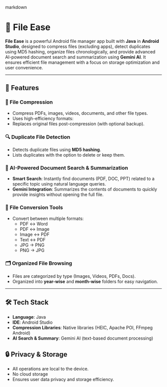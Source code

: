 markdown
# 📁 File Ease

**File Ease** is a powerful Android file manager app built with **Java** in **Android Studio**, designed to compress files (excluding apps), detect duplicates using MD5 hashing, organize files chronologically, and provide advanced AI-powered document search and summarization using **Gemini AI**. It ensures efficient file management with a focus on storage optimization and user convenience.

---

## 🚀 Features

### 🔧 File Compression
- Compress PDFs, images, videos, documents, and other file types.
- Uses high-efficiency formats:
- Replaces original files post-compression (with optional backup).

### 🔍 Duplicate File Detection
- Detects duplicate files using **MD5 hashing**.
- Lists duplicates with the option to delete or keep them.

### 🧠 AI-Powered Document Search & Summarization
- **Smart Search**: Instantly find documents (PDF, DOC, PPT) related to a specific topic using natural language queries.
- **Gemini Integration**: Summarizes the contents of documents to quickly provide insights without opening the full file.

### 🔄 File Conversion Tools
- Convert between multiple formats:
  - PDF ↔ Word
  - PDF ↔ Image
  - Image ↔ PDF
  - Text ↔ PDF
  - JPG → PNG
  - PNG → JPG

### 🗂️ Organized File Browsing
- Files are categorized by type (Images, Videos, PDFs, Docs).
- Organized into **year-wise** and **month-wise** folders for easy navigation.

---

## 🛠️ Tech Stack

- **Language**: Java
- **IDE**: Android Studio
- **Compression Libraries**: Native libraries (HEIC, Apache POI, FFmpeg Android)
- **AI Search & Summary**: Gemini AI (text-based document processing)



## 🔒 Privacy & Storage
- All operations are local to the device.
- No cloud storage 
- Ensures user data privacy and storage efficiency.






 
 
